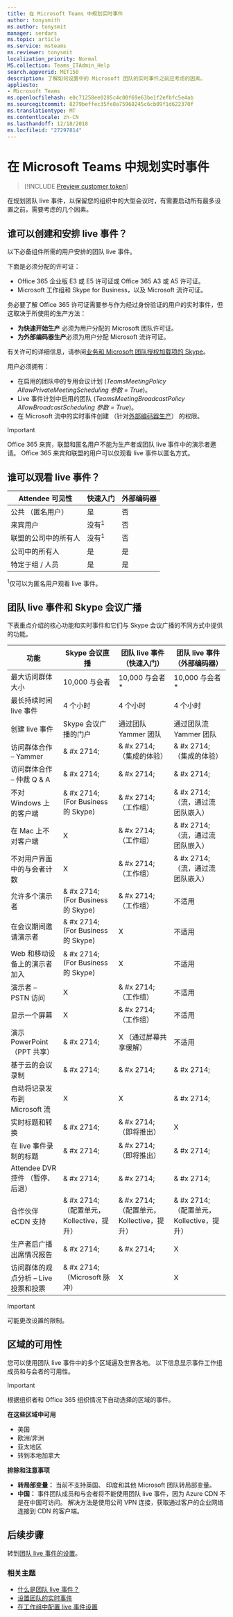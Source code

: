 ```yaml
---
title: 在 Microsoft Teams 中规划实时事件
author: tonysmith
ms.author: tonysmit
manager: serdars
ms.topic: article
ms.service: msteams
ms.reviewer: tonysmit
localization_priority: Normal
MS.collection: Teams_ITAdmin_Help
search.appverid: MET150
description: 了解如何设置中的 Microsoft 团队的实时事件之前应考虑的因素。
appliesto:
- Microsoft Teams
ms.openlocfilehash: e0c71258ee0285c4c00f69e63be1f2efbfc5e4ab
ms.sourcegitcommit: 8279beffec35fe8a75968245c6cb09f1d622370f
ms.translationtype: MT
ms.contentlocale: zh-CN
ms.lasthandoff: 12/18/2018
ms.locfileid: "27297814"
---
```

# <a name="plan-for-live-events-in-microsoft-teams"></a>在 Microsoft Teams 中规划实时事件
> [!INCLUDE [Preview customer token](../includes/preview-feature.md)]

在规划团队 live 事件，以保留您的组织中的大型会议时，有需要启动所有最多设置之前，需要考虑的几个因素。 

## <a name="who-can-create-and-schedule-live-events"></a>谁可以创建和安排 live 事件？ 
以下必备组件所需的用户安排的团队 live 事件。

下面是必须分配的许可证：  
- Office 365 企业版 E3 或 E5 许可证或 Office 365 A3 或 A5 许可证。 
- Microsoft 工作组和 Skype for Business，以及 Microsoft 流许可证。

务必要了解 Office 365 许可证需要参与作为经过身份验证的用户的实时事件，但这取决于所使用的生产方法：

- **为快速开始生产** 必须为用户分配的 Microsoft 团队许可证。
- **为外部编码器生产**必须为用户分配 Microsoft 流许可证。

有关许可的详细信息，请参阅[业务和 Microsoft 团队授权加载项的 Skype](/SkypeForBusiness/skype-for-business-and-microsoft-teams-add-on-licensing/skype-for-business-and-microsoft-teams-add-on-licensing)。

用户必须拥有：
- 在启用的团队中的专用会议计划 (*TeamsMeetingPolicy AllowPrivateMeetingScheduling 参数 = True*)。
- Live 事件计划中启用的团队 (*TeamsMeetingBroadcastPolicy AllowBroadcastScheduling 参数 = True*)。
- 在 Microsoft 流中的实时事件创建 （针对[外部编码器生产](#production)） 的权限。

> [!IMPORTANT]
> Office 365 来宾，联盟和匿名用户不能为生产者或团队 live 事件中的演示者邀请。 Office 365 来宾和联盟的用户可以仅观看 live 事件以匿名方式。 
 
## <a name="who-can-watch-live-events"></a>谁可以观看 live 事件？

|**Attendee 可见性**       |**快速入门**  |**外部编码器**  |
|------------------------------|-----------------|----------------------|
|公共 （匿名用户）      |  是            |  否                  |
|来宾用户                   |  没有<sup>1</sup> |  否                  |
|联盟的公司中的所有人 |  没有<sup>1</sup> |  否                  |
|公司中的所有人           |  是            |  是                 |
|特定于组 / 人员      |  是            |  是                 |

<sup>1</sup>仅可以为匿名用户观看 live 事件。

 
## <a name="teams-live-events-and-skype-meeting-broadcast"></a>团队 live 事件和 Skype 会议广播
下表重点介绍的核心功能和实时事件和它们与 Skype 会议广播的不同方式中提供的功能。 

|**功能**   |**Skype 会议直播** |**团队 live 事件 （快速入门）** |**团队 live 事件 （外部编码器）** |
|---------|---------|---------|---------|
|最大访问群体大小 |10,000 与会者 |10,000 与会者 * |10,000 与会者 * |
|最长持续时间 live 事件 |4 个小时 |4 个小时 |4 个小时 |
|创建 live 事件 |   Skype 会议广播的门户 |通过团队 Yammer 团队 | 通过团队流 Yammer 团队 |
|访问群体合作 – Yammer |& #x 2714; |& #x 2714;（集成的体验） |& #x 2714;（集成的体验） |
|访问群体合作 – 仲裁 Q & A |& #x 2714;  |& #x 2714; |& #x 2714; |
|不对 Windows 上的客户端 |& #x 2714;(For Business 的 Skype) |& #x 2714;（工作组） |& #x 2714;（流，通过流团队嵌入） |
|在 Mac 上不对客户端 |X  | & #x 2714;（工作组） |& #x 2714;（流，通过流团队嵌入） |
|不对用户界面中的与会者计数 |X  |& #x 2714;（工作组） |& #x 2714;（流，通过流团队嵌入） |
|允许多个演示者 |& #x 2714;(For Business 的 Skype) |& #x 2714;（工作组） |不适用  |
在会议期间邀请演示者 |& #x 2714;(For Business 的 Skype) |X |不适用 |
|Web 和移动设备上的演示者加入 |& #x 2714;(For Business 的 Skype)  |X |不适用 |
|演示者 – PSTN 访问 |X |& #x 2714;（工作组） |不适用 |
|显示一个屏幕 |X |& #x 2714;（工作组） |不适用 |
|演示 PowerPoint （PPT 共享） |& #x 2714; |X （通过屏幕共享缓解） |不适用 |
|基于云的会议录制 |& #x 2714; |& #x 2714; |& #x 2714; |
|自动将记录发布到 Microsoft 流 |X |X |& #x 2714; |
|实时标题和转换 |& #x 2714; |& #x 2714;（即将推出） |X |
|在 live 事件录制的标题 |& #x 2714; |& #x 2714;（即将推出） |& #x 2714; |
|Attendee DVR 控件 （暂停、 后退） |& #x 2714; |& #x 2714; |& #x 2714; |
|合作伙伴 eCDN 支持 |& #x 2714;（配置单元，Kollective，提升） |& #x 2714;（配置单元，Kollective，提升） |& #x 2714;（配置单元，Kollective，提升） |
|生产者后广播出席情况报告 |& #x 2714; |& #x 2714; |X |
|访问群体的观点分析 – Live 投票和投票 |& #x 2714;（Microsoft 脉冲） |X |X |

> [!IMPORTANT]
> 可能更改设置的限制。

## <a name="regional-availability"></a>区域的可用性
您可以使用团队 live 事件中的多个区域遍及世界各地。 以下信息显示事件工作组成员和与会者的可用性。 

> [!IMPORTANT]
> 根据组织者和 Office 365 组织情况下自动选择的区域的事件。

**在这些区域中可用**
- 美国
- 欧洲/非洲
- 亚太地区
- 转到本地加拿大

**排除和注意事项**
- **转局部变量：** 当前不支持英国、 印度和其他 Microsoft 团队转局部变量。
- **中国：** 事件团队成员和与会者将不能使用团队 live 事件，因为 Azure CDN 不是在中国可访问。 解决方法是使用公司 VPN 连接，获取通过客户的企业网络连接到 CDN 的客户端。

## <a name="next-steps"></a>后续步骤
转到[团队 live 事件的设置](set-up-for-teams-live-events.md)。

### <a name="related-topics"></a>相关主题
- [什么是团队 live 事件？](what-are-teams-live-events.md)
- [设置团队的实时事件](set-up-for-teams-live-events.md)
- [在工作组中配置 live 事件设置](configure-teams-live-events.md)

